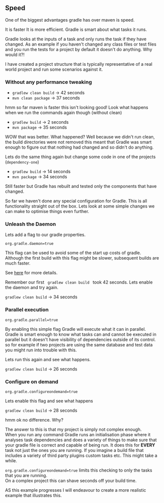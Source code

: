 

## Speed

One of the biggest advantages gradle has over maven is speed.

It is faster 
It is more efficient. 
Gradle is smart about what tasks it runs. 
 
Gradle looks at the inputs of a task and only runs the task if they have changed. As an example if you haven't changed any class files or test files and you run the tests for a project by default it doesn't do anything.  Why would it?!


I have created a project structure that is typically representative of a real world project and run some scenarios against it.


### Without any performance tweaking

- <code>gradlew clean build</code>  -> 42 seconds
- <code>mvn clean package</code> -> 37 seconds  

hmm so far maven is faster this isn't looking good! Look what happens when we run the commands again though (without clean)

- <code>gradlew build</code> -> 2 seconds 
- <code>mvn package</code> -> 35 seconds

WOW that was better. What happened? Well because we didn't run clean, 
the build directories were not removed this meant that Gradle was smart enough to figure out that nothing had changed 
and so didn't do anything.


Lets do the same thing again but change some code in one of the projects (<code>dependency-one</code>)

- <code>gradlew build</code> -> 14 seconds 
- <code>mvn package</code> -> 34 seconds

Still faster but Gradle has rebuilt and tested only the components that have changed. 

So far we haven't done any special configuration for Gradle. 
This is all functionality straight out of the box. Lets look at some simple changes we can make to optimise things even further.

### Unleash the Daemon

Lets add a flag to our gradle properties.

<pre><code>org.gradle.daemon=true</code></pre>

This flag can be used to avoid some of the start up costs of gradle. 
Although the first build with this flag might be slower, subsequent builds are much faster.

See [here](https://docs.gradle.org/current/userguide/gradle_daemon.html) for more details.

Remember our first <code> gradlew clean build </code> took 42 seconds.  Lets enable the daemon and try again.

<code>gradlew clean build</code>  -> 34 seconds


### Parallel execution

<pre><code>org.gradle.parallel=true</code></pre>

By enabling this simple flag Gradle will execute what it can in parallel.  
Gradle is smart enough to know what tasks can and cannot be executed in parallel but it doesn't have visibility of dependencies outside of its control.
so for example if two projects are using the same database and test data you might run into trouble with this. 

Lets run this again and see what happens.

<code>gradlew clean build</code>  -> 26 seconds


### Configure on demand

<pre><code>org.gradle.configureondemand=true</code></pre>

Lets enable this flag and see what happens

<code>gradlew clean build</code>  -> 28 seconds

hmm ok no difference. Why? 
 
The answer to this is that my project is simply not complex enough.  
When you run any command Gradle runs an initialisation phase 
where it analyses task dependencies and does a variety of things to make sure that your gradle file is correct and capable of being run.
It does this for **EVERY** task not just the ones you are running.  If you imagine a build file that includes a variety of third party plugins
custom tasks etc.  This might take a while. 

<code>org.gradle.configureondemand=true</code> limits this checking to only the tasks that you are running.  
On a complex project this can shave seconds off your build time.

AS this example progresses I will endeavour to create a more realistic example that illustrates this.




